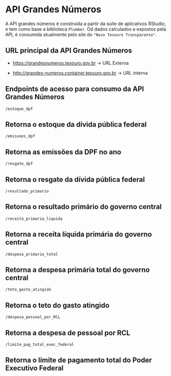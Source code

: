 # API Grandes Números

A API grandes números é construída a partir da suíte de aplicativos RStudio, e tem como base a biblioteca `Plumber`. Od dados calculados e expostos pela API, é consumida atualmente pelo site do ```"Novo Tesouro Transparente"```.

## URL principal da API Grandes Números


* https://grandesnumeros.tesouro.gov.br -> URL Externa

* http://grandes-numeros.container.tesouro.gov.br -> URL interna

## Endpoints de acesso para consumo da API Grandes Números


`/estoque_dpf`

## Retorna o estoque da dívida pública federal

`/emissoes_dpf`

## Retorna as emissões da DPF no ano

`/resgate_dpf`

## Retorna o resgate da dívida pública federal

`/resultado_primario`

## Retorna o resultado primário do governo central

`/receita_primaria_liquida`

## Retorna a receita líquida primária do governo central

`/despesa_primaria_total`

## Retorna a despesa primária total do governo central

`/teto_gasto_atingido`

## Retorna o teto do gasto atingido

`/despesa_pessoal_por_RCL`

## Retorna a despesa de pessoal por RCL

`/limite_pag_total_exec_federal`

## Retorna o limite de pagamento total do Poder Executivo Federal
